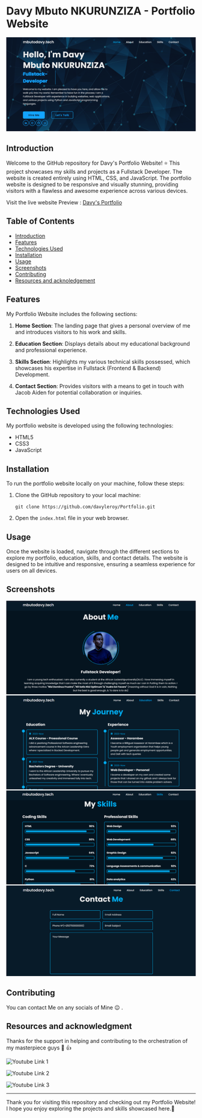 # Davy Mbuto NKURUNZIZA - Portfolio Website

![Davy Portfolio](./screenshots/prev1.png)

## Introduction

Welcome to the GitHub repository for Davy's Portfolio Website! :star: This project showcases my skills and projects as a Fullstack Developer. The website is created entirely using HTML, CSS, and JavaScript. The portfolio website is designed to be responsive and visually stunning, providing visitors with a flawless and awesome experience across various devices.

Visit the live website Preview : [Davy's Portfolio](https://github.com/davyleroy/Portfolio)

## Table of Contents

- [Introduction](#introduction)
- [Features](#features)
- [Technologies Used](#technologies-used)
- [Installation](#installation)
- [Usage](#usage)
- [Screenshots](#screenshots)
- [Contributing](#contributing)
- [Resources and acknoledgement](#Resources)

## Features

My Portfolio Website includes the following sections:

1. **Home Section**: The landing page that gives a personal overview of me and introduces visitors to his work and skills.

2. **Education Section**: Displays details about my educational background and professional experience.

3. **Skills Section**: Highlights my various technical skills possessed, which showcases his expertise in Fullstack (Frontend & Backend) Development.

4. **Contact Section**: Provides visitors with a means to get in touch with Jacob Aiden for potential collaboration or inquiries.

## Technologies Used

My portfolio website is developed using the following technologies:

- HTML5
- CSS3
- JavaScript

## Installation

To run the portfolio website locally on your machine, follow these steps:

1. Clone the GitHub repository to your local machine:
   ```
   git clone https://github.com/davyleroy/Portfolio.git
   ```
2. Open the `index.html` file in your web browser.

## Usage

Once the website is loaded, navigate through the different sections to explore my portfolio, education, skills, and contact details. The website is designed to be intuitive and responsive, ensuring a seamless experience for users on all devices.

## Screenshots

![Screenshot 1](./screenshots/prev2.png)
![Screenshot 2](./screenshots/prev3.png)
![Screenshot 3](./screenshots/prev4.png)
![Screenshot 4](./screenshots/prev5.png)

## Contributing

You can contact Me on any socials of Mine :wink: . 

## Resources and acknowledgment
Thanks for the support in helping and contributing to the orchestration of my masterpiece guys :pray: :+1:

![Youtube Link 1](https://www.youtube.com/watch?v=sQoiM7i5Nqc)

![Youtube Link 2](https://www.youtube.com/watch?v=0YFrGy_mzjY)

![Youtube Link 3](https://www.youtube.com/watch?v=T33NN_pPeNI)

---

Thank you for visiting this repository and checking out my Portfolio Website! I hope you enjoy exploring the projects and skills showcased here.:muscle:
